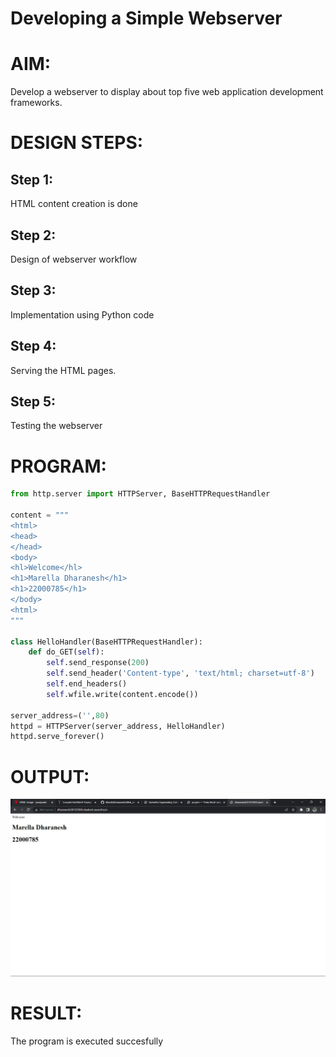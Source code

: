 # Developing a Simple Webserver

# AIM:

Develop a webserver to display about top five web application development frameworks.

# DESIGN STEPS:

## Step 1:

HTML content creation is done

## Step 2:

Design of webserver workflow

## Step 3:

Implementation using Python code

## Step 4:

Serving the HTML pages.

## Step 5:

Testing the webserver

# PROGRAM:
```python
from http.server import HTTPServer, BaseHTTPRequestHandler

content = """
<html>
<head>
</head>
<body>
<hl>Welcome</hl>
<h1>Marella Dharanesh</h1>
<h1>22000785</h1>
</body>
<html>
"""

class HelloHandler(BaseHTTPRequestHandler):
    def do_GET(self):
        self.send_response(200)
        self.send_header('Content-type', 'text/html; charset=utf-8')
        self.end_headers()
        self.wfile.write(content.encode())

server_address=('',80)
httpd = HTTPServer(server_address, HelloHandler)
httpd.serve_forever()
```

# OUTPUT:
![model](/WhatsApp%20Image%202023-01-06%20at%201.15.22%20PM.jpeg)

# RESULT:

The program is executed succesfully